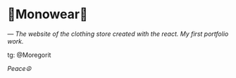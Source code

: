 # **🧦Monowear🧦**
*— The website of the clothing store created with the react. My first portfolio work.*

tg: @Moregorit

*Peace☮️*

